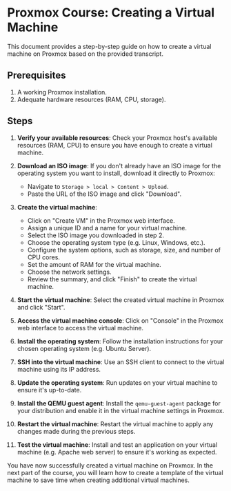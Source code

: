 # Proxmox Course: Creating a Virtual Machine

This document provides a step-by-step guide on how to create a virtual machine on Proxmox based on the provided transcript.

## Prerequisites

1. A working Proxmox installation.
2. Adequate hardware resources (RAM, CPU, storage).

## Steps

1. **Verify your available resources**: Check your Proxmox host's available resources (RAM, CPU) to ensure you have enough to create a virtual machine.

2. **Download an ISO image**: If you don't already have an ISO image for the operating system you want to install, download it directly to Proxmox:
   - Navigate to `Storage > local > Content > Upload`.
   - Paste the URL of the ISO image and click "Download".

3. **Create the virtual machine**:
   - Click on "Create VM" in the Proxmox web interface.
   - Assign a unique ID and a name for your virtual machine.
   - Select the ISO image you downloaded in step 2.
   - Choose the operating system type (e.g. Linux, Windows, etc.).
   - Configure the system options, such as storage, size, and number of CPU cores.
   - Set the amount of RAM for the virtual machine.
   - Choose the network settings.
   - Review the summary, and click "Finish" to create the virtual machine.

4. **Start the virtual machine**: Select the created virtual machine in Proxmox and click "Start".

5. **Access the virtual machine console**: Click on "Console" in the Proxmox web interface to access the virtual machine.

6. **Install the operating system**: Follow the installation instructions for your chosen operating system (e.g. Ubuntu Server).

7. **SSH into the virtual machine**: Use an SSH client to connect to the virtual machine using its IP address.

8. **Update the operating system**: Run updates on your virtual machine to ensure it's up-to-date.

9. **Install the QEMU guest agent**: Install the `qemu-guest-agent` package for your distribution and enable it in the virtual machine settings in Proxmox.

10. **Restart the virtual machine**: Restart the virtual machine to apply any changes made during the previous steps.

11. **Test the virtual machine**: Install and test an application on your virtual machine (e.g. Apache web server) to ensure it's working as expected.

You have now successfully created a virtual machine on Proxmox. In the next part of the course, you will learn how to create a template of the virtual machine to save time when creating additional virtual machines.
